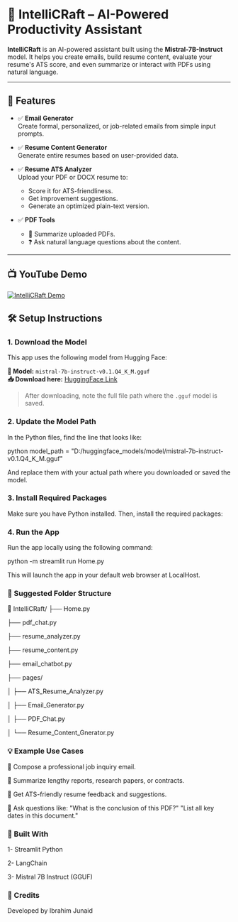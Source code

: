 # 🤖 IntelliCRaft – AI-Powered Productivity Assistant

**IntelliCRaft** is an AI-powered assistant built using the **Mistral-7B-Instruct** model. It helps you create emails, build resume content, evaluate your resume's ATS score, and even summarize or interact with PDFs using natural language.

---

## 🚀 Features

- ✅ **Email Generator**  
  Create formal, personalized, or job-related emails from simple input prompts.

- ✅ **Resume Content Generator**  
  Generate entire resumes based on user-provided data.

- ✅ **Resume ATS Analyzer**  
  Upload your PDF or DOCX resume to:
  - Score it for ATS-friendliness.
  - Get improvement suggestions.
  - Generate an optimized plain-text version.

- ✅ **PDF Tools**
  - 📄 Summarize uploaded PDFs.
  - ❓ Ask natural language questions about the content.

---


## 📺 YouTube Demo

[![IntelliCRaft Demo](https://img.youtube.com/vi/YOUR_VIDEO_ID_HERE/0.jpg)](https://www.youtube.com/watch?v=YOUR_VIDEO_ID_HERE)




## 🛠️ Setup Instructions

### 1. Download the Model

This app uses the following model from Hugging Face:

**🔗 Model:** `mistral-7b-instruct-v0.1.Q4_K_M.gguf`  
**📥 Download here:** [HuggingFace Link](https://huggingface.co/TheBloke/Mistral-7B-Instruct-v0.1-GGUF/tree/main)

> After downloading, note the full file path where the `.gguf` model is saved.


### 2. Update the Model Path

In the Python files, find the line that looks like:

python
model_path = "D:/huggingface_models/model/mistral-7b-instruct-v0.1.Q4_K_M.gguf"

And replace them with your actual path where you downloaded or saved the model.


### 3. Install Required Packages
Make sure you have Python installed. Then, install the required packages:


### 4. Run the App
Run the app locally using the following command:

python -m streamlit run Home.py

This will launch the app in your default web browser at LocalHost.


### 📂 Suggested Folder Structure



📁 IntelliCRaft/
├── Home.py

├── pdf_chat.py

├── resume_analyzer.py

├── resume_content.py

├── email_chatbot.py

├── pages/

│   ├── ATS_Resume_Analyzer.py

│   ├── Email_Generator.py

│   ├── PDF_Chat.py

│   └── Resume_Content_Gnerator.py


### 💡 Example Use Cases

🔹 Compose a professional job inquiry email.

🔹 Summarize lengthy reports, research papers, or contracts.

🔹 Get ATS-friendly resume feedback and suggestions.

🔹 Ask questions like:
"What is the conclusion of this PDF?"
"List all key dates in this document."


### 🧰 Built With

1- Streamlit Python 

2- LangChain

3- Mistral 7B Instruct (GGUF)


### 🙌 Credits
Developed by Ibrahim Junaid




